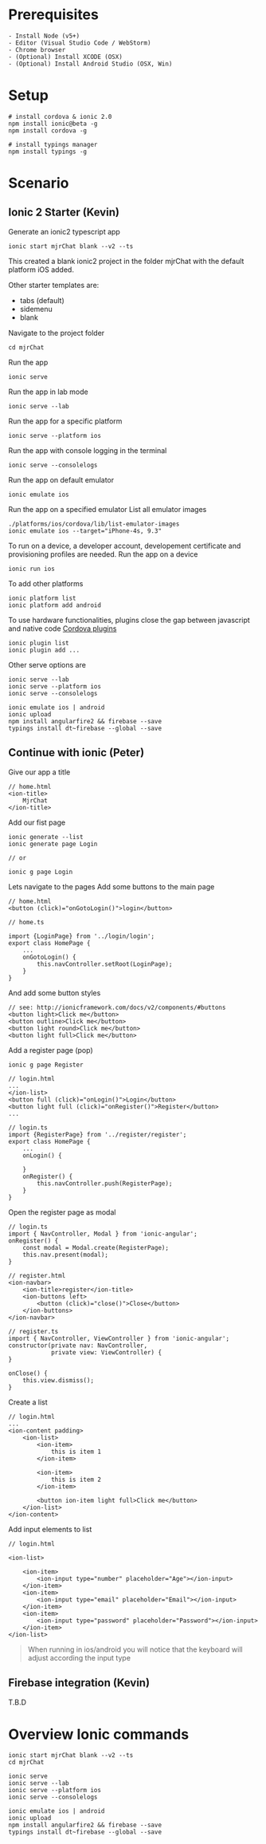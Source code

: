 # Prerequisites

    - Install Node (v5+)
    - Editor (Visual Studio Code / WebStorm)
    - Chrome browser
    - (Optional) Install XCODE (OSX)
    - (Optional) Install Android Studio (OSX, Win)

# Setup

    # install cordova & ionic 2.0
    npm install ionic@beta -g
    npm install cordova -g

    # install typings manager
    npm install typings -g

# Scenario

## Ionic 2 Starter (Kevin)

Generate an ionic2 typescript app

	ionic start mjrChat blank --v2 --ts
	
This created a blank ionic2 project in the folder mjrChat with the default platform iOS added.

Other starter templates are:

* tabs (default)
* sidemenu
* blank

Navigate to the project folder

	cd mjrChat
	
Run the app
	
	ionic serve
	
Run the app in lab mode
	
	ionic serve --lab
	
Run the app for a specific platform

	ionic serve --platform ios
	
Run the app with console logging in the terminal

	ionic serve --consolelogs
	
Run the app on default emulator

	ionic emulate ios

Run the app on a specified emulator
List all emulator images
	
	./platforms/ios/cordova/lib/list-emulator-images
	ionic emulate ios --target="iPhone-4s, 9.3"
	
To run on a device, a developer account, developement certificate and provisioning profiles are needed. 
Run the app on a device
	
	ionic run ios
	
To add other platforms
	
	ionic platform list
	ionic platform add android

To use hardware functionalities, plugins close the gap between javascript and native code
[Cordova plugins](https://cordova.apache.org/plugins/?platforms=cordova-ios)
	
	ionic plugin list
	ionic plugin add ...
	
Other serve options are 

	ionic serve --lab
	ionic serve --platform ios
	ionic serve --consolelogs

	ionic emulate ios | android
	ionic upload
	npm install angularfire2 && firebase --save
	typings install dt~firebase --global --save

## Continue with ionic (Peter)

Give our app a title

```
// home.html
<ion-title>
    MjrChat
</ion-title>
```

Add our fist page

```
ionic generate --list
ionic generate page Login

// or

ionic g page Login
```

Lets navigate to the pages
Add some buttons to the main page

```
// home.html
<button (click)="onGotoLogin()">login</button>

// home.ts

import {LoginPage} from '../login/login';
export class HomePage {
    ...
    onGotoLogin() {
        this.navController.setRoot(LoginPage);
    }
}
```

And add some button styles

    // see: http://ionicframework.com/docs/v2/components/#buttons
    <button light>Click me</button>
    <button outline>Click me</button>
    <button light round>Click me</button>
    <button light full>Click me</button>

Add a register page (pop)

```
ionic g page Register

// login.html
...
</ion-list>
<button full (click)="onLogin()">Login</button>
<button light full (click)="onRegister()">Register</button>
...

// login.ts
import {RegisterPage} from '../register/register';
export class HomePage {
    ...
    onLogin() {

    }
    onRegister() {
        this.navController.push(RegisterPage);
    }
}

```

Open the register page as modal

```
// login.ts
import { NavController, Modal } from 'ionic-angular';
onRegister() {
    const modal = Modal.create(RegisterPage);
    this.nav.present(modal);
}

// register.html
<ion-navbar>
    <ion-title>register</ion-title>
    <ion-buttons left>
        <button (click)="close()">Close</button>
    </ion-buttons>
</ion-navbar>

// register.ts
import { NavController, ViewController } from 'ionic-angular';
constructor(private nav: NavController,
            private view: ViewController) {
}

onClose() {
    this.view.dismiss();
}
```

Create a list

```
// login.html
...
<ion-content padding>
    <ion-list>
        <ion-item>
            this is item 1
        </ion-item>

        <ion-item>
            this is item 2
        </ion-item>

        <button ion-item light full>Click me</button>
    </ion-list>
</ion-content>
```

Add input elements to list

```
// login.html

<ion-list>

    <ion-item>
        <ion-input type="number" placeholder="Age"></ion-input>
    </ion-item>
    <ion-item>
        <ion-input type="email" placeholder="Email"></ion-input>
    </ion-item>
    <ion-item>
        <ion-input type="password" placeholder="Password"></ion-input>
    </ion-item>
</ion-list>
```

> When running in ios/android you will notice that the keyboard will adjust
> according the input type

## Firebase integration (Kevin)

T.B.D

# Overview Ionic commands

    ionic start mjrChat blank --v2 --ts
    cd mjrChat

    ionic serve
    ionic serve --lab
    ionic serve --platform ios
    ionic serve --consolelogs

    ionic emulate ios | android
    ionic upload
    npm install angularfire2 && firebase --save
    typings install dt~firebase --global --save
